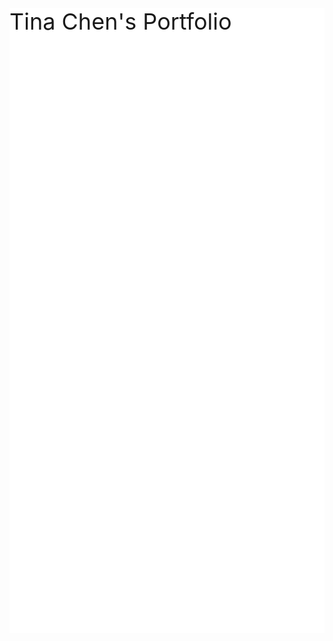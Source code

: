 <!DOCTYPE html>
<html>
<head>
<style>
.parallax {
    /* The image used */
<img scr="Background.jpg" alt="Background"
style="width:668px;height:700px;">
    background-image: url("Background.jpg");
    /* Set a specific height */
    min-height: 500px; 
}
</style>
</head>
<body>


<div class="parallax"></div>

<div style="height:1000px;background-color:white;font-size:36px">
Tina Chen's Portfolio
</div>

</body>
</html>
